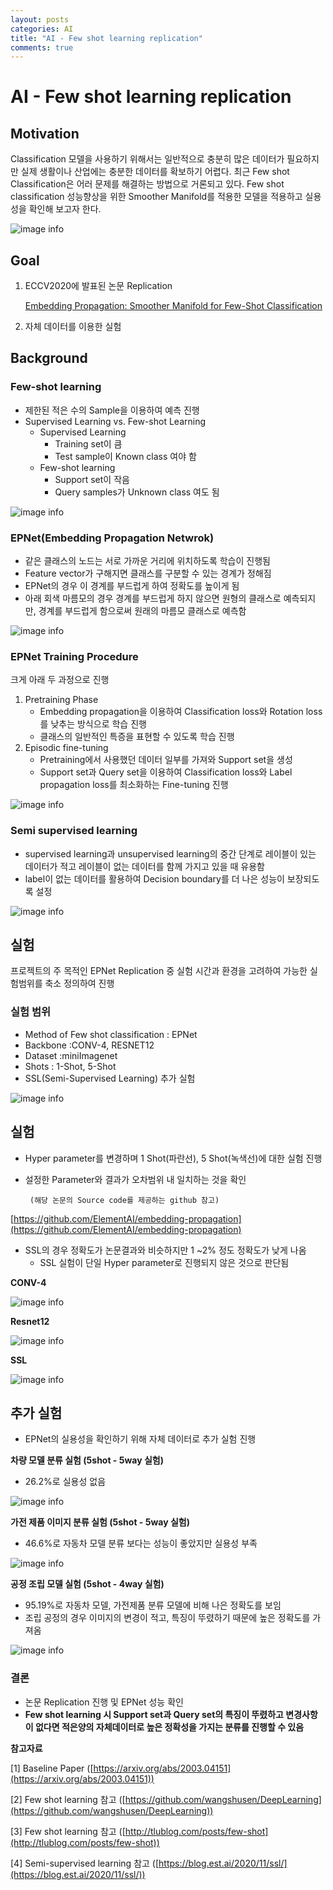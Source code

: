 ```yaml
---
layout: posts
categories: AI
title: "AI - Few shot learning replication"
comments: true
---
```


# AI - Few shot learning replication

## Motivation

Classification 모델을 사용하기 위해서는 일반적으로 충분히 많은 데이터가 필요하지만 실제 생활이나 산업에는 충분한 데이터를 확보하기 어렵다. 최근 Few shot Classification은 어러 문제를 해결하는 방법으로 거론되고 있다. Few shot classification 성능향상을 위한 Smoother Manifold를 적용한 모델을 적용하고 실용성을 확인해 보고자 한다.

![image info](/assets/9977b765c595435a96191cd8fdd4be39/Untitled.png)

## Goal

1. ECCV2020에 발표된 논문 Replication

   [Embedding Propagation: Smoother Manifold for Few-Shot Classification](https://arxiv.org/abs/2003.04151)

2. 자체 데이터를 이용한 실험

## Background

### Few-shot learning

- 제한된 적은 수의 Sample을 이용하여 예측 진행
- Supervised Learning vs. Few-shot Learning
  - Supervised Learning
    - Training set이 큼
    - Test sample이 Known class 여야 함
  - Few-shot learning
    - Support set이 작음
    - Query samples가 Unknown class 여도 됨
  
![image info](/assets/9977b765c595435a96191cd8fdd4be39/Untitled%201.png)

### EPNet(Embedding Propagation Netwrok)

- 같은 클래스의 노드는 서로 가까운 거리에 위치하도록 학습이 진행됨
- Feature vector가 구해지면 클래스를 구분할 수 있는 경계가 정해짐
- EPNet의 경우 이 경계를 부드럽게 하여 정확도를 높이게 됨
- 아래 회색 마름모의 경우 경계를 부드럽게 하지 않으면 원형의 클래스로 예측되지만, 경계를 부드럽게 함으로써 원래의 마름모 클래스로 예측함

![image info](/assets/9977b765c595435a96191cd8fdd4be39/Untitled%202.png)

### EPNet Training Procedure

크게 아래 두 과정으로 진행

1. Pretraining Phase
   - Embedding propagation을 이용하여 Classification loss와 Rotation loss를 낮추는 방식으로 학습 진행
   - 클래스의 일반적인 특증을 표현할 수 있도록 학습 진행
2. Episodic fine-tuning
   - Pretraining에서 사용했던 데이터 일부를 가져와 Support set을 생성
   - Support set과 Query set을 이용하여 Classification loss와 Label propagation loss를 최소화하는 Fine-tuning 진행

![image info](/assets/9977b765c595435a96191cd8fdd4be39/Untitled%203.png)

### Semi supervised learning

- supervised learning과 unsupervised learning의 중간 단계로 레이블이 있는 데이터가 적고 레이블이 없는 데이터를 함께 가지고 있을 때 유용함
- label이 없는 데이터를 활용하여 Decision boundary를 더 나은 성능이 보장되도록 설정

![image info](/assets/9977b765c595435a96191cd8fdd4be39/Untitled%204.png)

## 실험

프로젝트의 주 목적인 EPNet Replication 중 실험 시간과 환경을 고려하여 가능한 실험범위를 축소 정의하여 진행

### 실험 범위

- Method of Few shot classification : EPNet
- Backbone :CONV-4, RESNET12
- Dataset :miniImagenet
- Shots : 1-Shot, 5-Shot
- SSL(Semi-Supervised Learning) 추가 실험

![image info](/assets/9977b765c595435a96191cd8fdd4be39/Untitled%205.png)

## 실험

- Hyper parameter를 변경하며 1 Shot(파란선), 5 Shot(녹색선)에 대한 실험 진행
- 설정한 Parameter와 결과가 오차범위 내 일치하는 것을 확인

       (해당 논문의 Source code를 제공하는 github 참고)

[https://github.com/ElementAI/embedding-propagation](https://github.com/ElementAI/embedding-propagation)

- SSL의 경우 정확도가 논문결과와 비슷하지만 1 ~2% 정도 정확도가 낮게 나옴
  - SSL 실험이 단일 Hyper parameter로 진행되지 않은 것으로 판단됨

**CONV-4**

![image info](/assets/9977b765c595435a96191cd8fdd4be39/Untitled%206.png)

**Resnet12**

![image info](/assets/9977b765c595435a96191cd8fdd4be39/Untitled%207.png)

**SSL**

![image info](/assets/9977b765c595435a96191cd8fdd4be39/Untitled%208.png)

## 추가 실험

- EPNet의 실용성을 확인하기 위해 자체 데이터로 추가 실험 진행

**차량 모델 분류 실험 (5shot - 5way 실험)**

- 26.2%로 실용성 없음

![image info](/assets/9977b765c595435a96191cd8fdd4be39/Untitled%209.png)

**가전 제품 이미지 분류 실험 (5shot - 5way 실험)**

- 46.6%로 자동차 모델 분류 보다는 성능이 좋았지만 실용성 부족

![image info](/assets/9977b765c595435a96191cd8fdd4be39/Untitled%2010.png)

**공정 조립 모델 실험 (5shot - 4way 실험)**

- 95.19%로 자동차 모델, 가전제품 분류 모델에 비해 나은 정확도를 보임
- 조립 공정의 경우 이미지의 변경이 적고, 특징이 뚜렸하기 때문에 높은 정확도를 가져옴

![image info](/assets/9977b765c595435a96191cd8fdd4be39/Untitled%2011.png)

### 결론

- 논문 Replication 진행 및 EPNet 성능 확인
- **Few shot learning 시 Support set과 Query set의 특징이 뚜렸하고 변경사항이 없다면 적은양의 자체데이터로 높은 정확성을 가지는 분류를 진행할 수 있음**

**참고자료**

[1] Baseline Paper ([https://arxiv.org/abs/2003.04151](https://arxiv.org/abs/2003.04151))

[2] Few shot learning 참고 ([https://github.com/wangshusen/DeepLearning](https://github.com/wangshusen/DeepLearning))

[3] Few shot learning 참고 ([http://tlublog.com/posts/few-shot](http://tlublog.com/posts/few-shot))

[4] Semi-supervised learning 참고 ([https://blog.est.ai/2020/11/ssl/](https://blog.est.ai/2020/11/ssl/))
